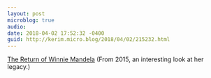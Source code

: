 ```yaml
---
layout: post
microblog: true
audio: 
date: 2018-04-02 17:52:32 -0400
guid: http://kerim.micro.blog/2018/04/02/215232.html
---
```

[The Return of Winnie Mandela](http://africasacountry.com/2015/12/the-return-of-winnie-mandela) (From 2015, an interesting look at her legacy.) 
